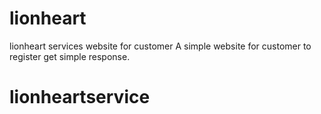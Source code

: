 # lionheart
lionheart services website for customer
A simple website for customer to register get simple response.
# lionheartservice

